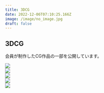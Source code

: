 ```yaml
---
title: 3DCG
date: 2022-12-06T07:10:25.166Z
image: /image/no_image.jpg
draft: false
---
```

## 3DCG

会員が制作したCG作品の一部を公開しています。  

<div class="illust-container">
    <div class="illust-button"><img id="grid-5" onclick="clickedImage('grid-5');" src="/image/VRcG_2022_01.png"></div
    <div class="illust-button"><img id="grid-4" onclick="clickedImage('grid-4');" src="/image/VRcG_2022_02.png"></div>
    <div class="illust-button"><img id="grid-3" onclick="clickedImage('grid-3');" src="/image/VRcG_2022_03.png"></div>
    <div class="illust-button"><img id="grid-2" onclick="clickedImage('grid-2');" src="/image/VRcG_2022_04.png"></div>
    <div class="illust-button"><img id="grid-1" onclick="clickedImage('grid-1');" src="/image/VRcG_2022_05.png"></div>
</div>

<div class="popup" id="js-popup">
    <div class="popup-inner">
        <a><img id="popup-image" src=""></a>
    </div>
    <div class="black-background" id="js-black-bg"></div>
</div>

<style type="text/css">
.popup {
  position: fixed;
  left: 0;
  top: 0;
  width: 100%;
  height: 100%;
  z-index: 9999;
  opacity: 0;
  visibility: hidden;
  transition: .6s;
}
.popup.is-show {
  opacity: 1;
  visibility: visible;
}
.popup-inner {
  position: absolute;
  left: 50%;
  top: 50%;
  transform: translate(-50%,-50%);
  width: 80%;
  max-width: 600px;
  padding: 50px;
  background-color: #fff;
  z-index: 2;
}
.popup-inner img {
  width: 100%;
}
.black-background {
  position: absolute;
  left: 0;
  top: 0;
  width: 100%;
  height: 100%;
  background-color: rgba(0,0,0,.8);
  z-index: 1;
  cursor: pointer;
}
</style>
<script type="text/javascript" src="/js/popupImage.js"></script>